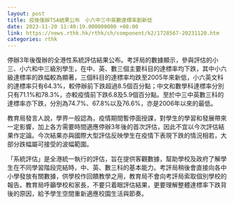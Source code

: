 ```yaml
---
layout: post
title: 疫後復辦TSA結果公布　小六中三中英數達標率創新低
date: 2023-11-20 11:40:19.000000000 +08:00
link: https://news.rthk.hk/rthk/ch/component/k2/1728567-20231120.htm
categories: rthk
---
```


停辦3年後復辦的全港性系統評估結果公布。考評局的數據顯示，參與評估的小三、小六和中三級別學生，在中、英、數三個主要科目的達標率均下跌，其中小六級達標率的跌幅較為顯著，三個科目的達標率均跌至2005年來新低，小六英文科的達標率只有64.3%，較停辦前下跌超過8.5個百分點；中文和數學科達標率分別只有71.1%和78.3%，亦較疫情前下跌6.8及5.9個百分點。至於中三中英數三科的達標率亦下跌，分別為74.7%、67.8%以及76.6%，亦是2006年以來的最低。

教育局發言人說，學界一般認為，疫情期間暫停面授課，對學生的學習和發展帶來一定影響，加上各方需要時間適應停辦3年後的首次評估，因此不宜以今次評估結果作定論。今次結果亦與國際大型評估反映學生在疫情下表現下跌的情況相若，大部分跌幅屬可接受的波幅範圍。

「系統評估」是全港統一執行的評估，旨在提供客觀數據，幫助學校及政府了解學生在不同學習階段完結時，中、英、數三科的基本能力。考評局稍後會直接向各中小學發放有關數據，供學校作回饋教學之用，教育局不會向考評局索取個別學校的報告。教育局呼籲學校和家長，不要只着眼評估結果，更要理解整體達標率下跌背後的原因，給予學生空間重新適應校園生活與節奏。
